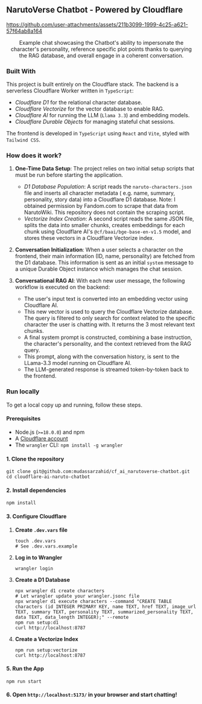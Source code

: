 ## NarutoVerse Chatbot - Powered by Cloudflare

https://github.com/user-attachments/assets/211b3099-1999-4c25-a621-57f64ab8a164
<p align="center">Example chat showcasing the Chatbot's ability to impersonate the character's personality, reference specific plot points
thanks to querying the RAG database, and overall engage in a coherent conversation.</p>

### Built With

This project is built entirely on the Cloudflare stack. The backend is a serverless Cloudflare Worker written
in `TypeScript`:

* _Cloudflare D1_ for the relational character database.
* _Cloudflare Vectorize_ for the vector database to enable RAG.
* _Cloudflare AI_ for running the LLM (`Llama 3.3`) and embedding models.
* _Cloudflare Durable Objects_ for managing stateful chat sessions.

The frontend is developed in `TypeScript` using `React` and `Vite`, styled with `Tailwind CSS`.

### How does it work?

1. **One-Time Data Setup**:
   The project relies on two initial setup scripts that must be run before starting the application.
    * _D1 Database Population_: A script reads the `naruto-characters.json` file and inserts all character metadata (
      e.g. name, summary, personality, story data) into a Cloudflare D1 database. Note: I obtained permission by
      Fandom.com to scrape that data from NarutoWiki. This repository does not contain the scraping script.
    * _Vectorize Index Creation_: A second script reads the same JSON file, splits the data into smaller chunks,
      creates embeddings for each chunk using Cloudflare AI's `@cf/baai/bge-base-en-v1.5` model, and stores these
      vectors in a Cloudflare Vectorize index.

2. **Conversation Initialization**:
   When a user selects a character on the frontend, their main information (ID, name, personality) are fetched from the
   D1 database. This information is sent as an initial `system` message to a unique Durable Object instance which manages
   the chat session.

3. **Conversational RAG AI**:
   With each new user message, the following workflow is executed on the backend:

    * The user's input text is converted into an embedding vector using Cloudflare AI.
    * This new vector is used to query the Cloudflare Vectorize database. The query is filtered to only search for
      context related to the specific character the user is chatting with. It returns the 3 most relevant text chunks.
    * A final system prompt is constructed, combining a base instruction, the character's personality, and the
      context retrieved from the RAG query.
    * This prompt, along with the conversation history, is sent to the LLama-3.3 model running on Cloudflare AI.
    * The LLM-generated response is streamed token-by-token back to the frontend.

### Run locally

To get a local copy up and running, follow these steps.

#### Prerequisites

* Node.js (`>=18.0.0`) and npm
* A [Cloudflare account](https://www.google.com/search?q=https://dash.cloudflare.com/sign-up)
* The `wrangler` CLI: `npm install -g wrangler`

#### 1. Clone the repository

```shell
git clone git@github.com:mudassarzahid/cf_ai_narutoverse-chatbot.git
cd cloudflare-ai-naruto-chatbot
```

#### 2. Install dependencies

```shell
npm install
```

#### 3. Configure Cloudflare

1. **Create `.dev.vars` file**
   ```shell
   touch .dev.vars
   # See .dev.vars.example
   ```
   
2. **Log in to Wrangler**
   ```shell
   wrangler login
   ```
3. **Create a D1 Database**
   ```shell
   npx wrangler d1 create characters
   # Let wrangler update your wrangler.jsonc file
   npx wrangler d1 execute characters --command "CREATE TABLE characters (id INTEGER PRIMARY KEY, name TEXT, href TEXT, image_url TEXT, summary TEXT, personality TEXT, summarized_personality TEXT, data TEXT, data_length INTEGER);" --remote
   npm run setup:d1
   curl http://localhost:8787
   ```
4. **Create a Vectorize Index**
   ```shell
   npm run setup:vectorize
   curl http://localhost:8787
   ```

#### 5. Run the App

```shell
npm run start
```

#### 6. Open `http://localhost:5173/` in your browser and start chatting\!
